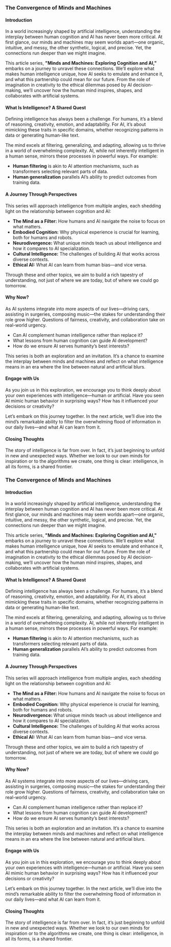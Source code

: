 ### The Convergence of Minds and Machines

#### Introduction
In a world increasingly shaped by artificial intelligence, understanding the interplay between human cognition and AI has never been more critical. At first glance, our minds and machines may seem worlds apart—one organic, intuitive, and messy, the other synthetic, logical, and precise. Yet, the connections run deeper than we might imagine.

This article series, **"Minds and Machines: Exploring Cognition and AI,"** embarks on a journey to unravel these connections. We’ll explore what makes human intelligence unique, how AI seeks to emulate and enhance it, and what this partnership could mean for our future. From the role of imagination in creativity to the ethical dilemmas posed by AI decision-making, we’ll uncover how the human mind inspires, shapes, and collaborates with artificial systems.

#### What Is Intelligence? A Shared Quest
Defining intelligence has always been a challenge. For humans, it’s a blend of reasoning, creativity, emotion, and adaptability. For AI, it’s about mimicking these traits in specific domains, whether recognizing patterns in data or generating human-like text.

The mind excels at filtering, generalizing, and adapting, allowing us to thrive in a world of overwhelming complexity. AI, while not inherently intelligent in a human sense, mirrors these processes in powerful ways. For example:

- **Human filtering** is akin to AI attention mechanisms, such as transformers selecting relevant parts of data.
- **Human generalization** parallels AI’s ability to predict outcomes from training data.

#### A Journey Through Perspectives
This series will approach intelligence from multiple angles, each shedding light on the relationship between cognition and AI:

- **The Mind as a Filter:** How humans and AI navigate the noise to focus on what matters.
- **Embodied Cognition:** Why physical experience is crucial for learning, both for humans and robots.
- **Neurodivergence:** What unique minds teach us about intelligence and how it compares to AI specialization.
- **Cultural Intelligence:** The challenges of building AI that works across diverse contexts.
- **Ethical AI:** What AI can learn from human bias—and vice versa.

Through these and other topics, we aim to build a rich tapestry of understanding, not just of where we are today, but of where we could go tomorrow.

#### Why Now?
As AI systems integrate into more aspects of our lives—driving cars, assisting in surgeries, composing music—the stakes for understanding their role grow higher. Questions of fairness, creativity, and collaboration take on real-world urgency.

- Can AI complement human intelligence rather than replace it?
- What lessons from human cognition can guide AI development?
- How do we ensure AI serves humanity’s best interests?

This series is both an exploration and an invitation. It’s a chance to examine the interplay between minds and machines and reflect on what intelligence means in an era where the line between natural and artificial blurs.

#### Engage with Us
As you join us in this exploration, we encourage you to think deeply about your own experiences with intelligence—human or artificial. Have you seen AI mimic human behavior in surprising ways? How has it influenced your decisions or creativity?

Let’s embark on this journey together. In the next article, we’ll dive into the mind’s remarkable ability to filter the overwhelming flood of information in our daily lives—and what AI can learn from it.

#### Closing Thoughts
The story of intelligence is far from over. In fact, it’s just beginning to unfold in new and unexpected ways. Whether we look to our own minds for inspiration or to the algorithms we create, one thing is clear: intelligence, in all its forms, is a shared frontier.
### The Convergence of Minds and Machines

#### Introduction
In a world increasingly shaped by artificial intelligence, understanding the interplay between human cognition and AI has never been more critical. At first glance, our minds and machines may seem worlds apart—one organic, intuitive, and messy, the other synthetic, logical, and precise. Yet, the connections run deeper than we might imagine.

This article series, **"Minds and Machines: Exploring Cognition and AI,"** embarks on a journey to unravel these connections. We’ll explore what makes human intelligence unique, how AI seeks to emulate and enhance it, and what this partnership could mean for our future. From the role of imagination in creativity to the ethical dilemmas posed by AI decision-making, we’ll uncover how the human mind inspires, shapes, and collaborates with artificial systems.

#### What Is Intelligence? A Shared Quest
Defining intelligence has always been a challenge. For humans, it’s a blend of reasoning, creativity, emotion, and adaptability. For AI, it’s about mimicking these traits in specific domains, whether recognizing patterns in data or generating human-like text.

The mind excels at filtering, generalizing, and adapting, allowing us to thrive in a world of overwhelming complexity. AI, while not inherently intelligent in a human sense, mirrors these processes in powerful ways. For example:

- **Human filtering** is akin to AI attention mechanisms, such as transformers selecting relevant parts of data.
- **Human generalization** parallels AI’s ability to predict outcomes from training data.

#### A Journey Through Perspectives
This series will approach intelligence from multiple angles, each shedding light on the relationship between cognition and AI:

- **The Mind as a Filter:** How humans and AI navigate the noise to focus on what matters.
- **Embodied Cognition:** Why physical experience is crucial for learning, both for humans and robots.
- **Neurodivergence:** What unique minds teach us about intelligence and how it compares to AI specialization.
- **Cultural Intelligence:** The challenges of building AI that works across diverse contexts.
- **Ethical AI:** What AI can learn from human bias—and vice versa.

Through these and other topics, we aim to build a rich tapestry of understanding, not just of where we are today, but of where we could go tomorrow.

#### Why Now?
As AI systems integrate into more aspects of our lives—driving cars, assisting in surgeries, composing music—the stakes for understanding their role grow higher. Questions of fairness, creativity, and collaboration take on real-world urgency.

- Can AI complement human intelligence rather than replace it?
- What lessons from human cognition can guide AI development?
- How do we ensure AI serves humanity’s best interests?

This series is both an exploration and an invitation. It’s a chance to examine the interplay between minds and machines and reflect on what intelligence means in an era where the line between natural and artificial blurs.

#### Engage with Us
As you join us in this exploration, we encourage you to think deeply about your own experiences with intelligence—human or artificial. Have you seen AI mimic human behavior in surprising ways? How has it influenced your decisions or creativity?

Let’s embark on this journey together. In the next article, we’ll dive into the mind’s remarkable ability to filter the overwhelming flood of information in our daily lives—and what AI can learn from it.

#### Closing Thoughts
The story of intelligence is far from over. In fact, it’s just beginning to unfold in new and unexpected ways. Whether we look to our own minds for inspiration or to the algorithms we create, one thing is clear: intelligence, in all its forms, is a shared frontier.